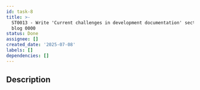 ```yaml
---
id: task-8
title: >-
  ST0013 - Write 'Current challenges in development documentation' section for
  blog 0000
status: Done
assignee: []
created_date: '2025-07-08'
labels: []
dependencies: []
---
```


## Description
